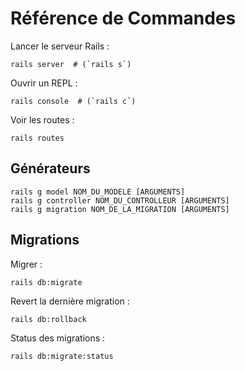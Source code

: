 Référence de Commandes
======================

Lancer le serveur Rails :

	rails server  # (`rails s`)

Ouvrir un REPL :

	rails console  # (`rails c`)

Voir les routes :

	rails routes


## Générateurs

`rails g model NOM_DU_MODELE [ARGUMENTS]`  
`rails g controller NOM_DU_CONTROLLEUR [ARGUMENTS]`  
`rails g migration NOM_DE_LA_MIGRATION [ARGUMENTS]`


## Migrations

Migrer :

	rails db:migrate

Revert la dernière migration :

	rails db:rollback

Status des migrations :

	rails db:migrate:status
